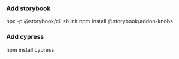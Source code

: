### Add storybook
npx -p @storybook/cli sb init
npm install @storybook/addon-knobs

### Add cypress
npm install cypress

